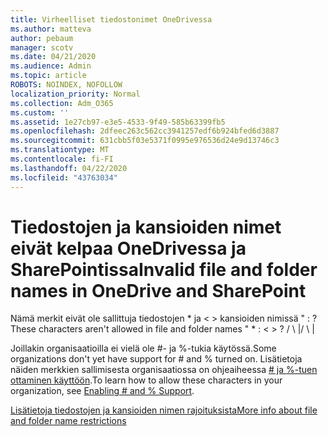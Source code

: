 ```yaml
---
title: Virheelliset tiedostonimet OneDrivessa
ms.author: matteva
author: pebaum
manager: scotv
ms.date: 04/21/2020
ms.audience: Admin
ms.topic: article
ROBOTS: NOINDEX, NOFOLLOW
localization_priority: Normal
ms.collection: Adm_O365
ms.custom: ''
ms.assetid: 1e27cb97-e3e5-4533-9f49-585b63399fb5
ms.openlocfilehash: 2dfeec263c562cc3941257edf6b924bfed6d3887
ms.sourcegitcommit: 631cbb5f03e5371f0995e976536d24e9d13746c3
ms.translationtype: MT
ms.contentlocale: fi-FI
ms.lasthandoff: 04/22/2020
ms.locfileid: "43763034"
---
```

# <a name="invalid-file-and-folder-names-in-onedrive-and-sharepoint"></a><span data-ttu-id="23837-102">Tiedostojen ja kansioiden nimet eivät kelpaa OneDrivessa ja SharePointissa</span><span class="sxs-lookup"><span data-stu-id="23837-102">Invalid file and folder names in OneDrive and SharePoint</span></span>

<span data-ttu-id="23837-103">Nämä merkit eivät ole sallittuja tiedostojen \* ja \< \> kansioiden nimissä " : ?</span><span class="sxs-lookup"><span data-stu-id="23837-103">These characters aren't allowed in file and folder names " \* : \< \> ?</span></span> <span data-ttu-id="23837-104">/ \ |</span><span class="sxs-lookup"><span data-stu-id="23837-104">/ \ |</span></span> 
  
<span data-ttu-id="23837-105">Joillakin organisaatioilla ei vielä ole #- ja %-tukia käytössä.</span><span class="sxs-lookup"><span data-stu-id="23837-105">Some organizations don't yet have support for # and % turned on.</span></span> <span data-ttu-id="23837-106">Lisätietoja näiden merkkien sallimisesta organisaatiossa on ohjeaiheessa [# ja %-tuen ottaminen käyttöön](https://go.microsoft.com/fwlink/?linkid=862611).</span><span class="sxs-lookup"><span data-stu-id="23837-106">To learn how to allow these characters in your organization, see [Enabling # and % Support](https://go.microsoft.com/fwlink/?linkid=862611).</span></span> 
  
[<span data-ttu-id="23837-107">Lisätietoja tiedostojen ja kansioiden nimen rajoituksista</span><span class="sxs-lookup"><span data-stu-id="23837-107">More info about file and folder name restrictions</span></span>](https://go.microsoft.com/fwlink/?linkid=866430)
  

